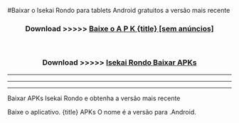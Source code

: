 #Baixar o Isekai Rondo   para tablets Android gratuitos a versão mais recente


<div align="center">
<h3>Download >>>>> <a href="https://pt-web.web.app/?pt= {title}">Baixe o A P K {title} [sem anúncios]</a></h3><br>

<h3>Download >>>>> <a href="https://pt-web.web.app/?pt= {title}">Isekai Rondo  Baixar APKs</a></h3>
</div>

----------------------------------------------------------

----------------------------------------------------------

----------------------------------------------------------

Baixar APKs Isekai Rondo  e obtenha a versão mais recente

Baixe o aplicativo. {title} APKs O nome é a versão para .Android.


